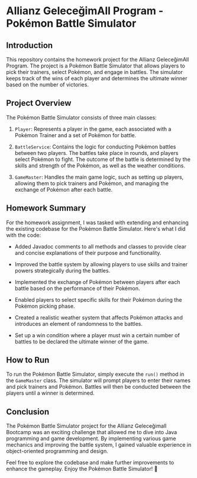 # Allianz GeleceğimAll Program - Pokémon Battle Simulator

## Introduction

This repository contains the homework project for the Allianz GeleceğimAll Program. The project is a Pokémon Battle Simulator that allows players to pick their trainers, select Pokémon, and engage in battles. The simulator keeps track of the wins of each player and determines the ultimate winner based on the number of victories.

## Project Overview

The Pokémon Battle Simulator consists of three main classes:

1. `Player`: Represents a player in the game, each associated with a Pokémon Trainer and a set of Pokémon for battle.

2. `BattleService`: Contains the logic for conducting Pokémon battles between two players. The battles take place in rounds, and players select Pokémon to fight. The outcome of the battle is determined by the skills and strength of the Pokémon, as well as the weather conditions.

3. `GameMaster`: Handles the main game logic, such as setting up players, allowing them to pick trainers and Pokémon, and managing the exchange of Pokémon after each battle.

## Homework Summary

For the homework assignment, I was tasked with extending and enhancing the existing codebase for the Pokémon Battle Simulator. Here's what I did with the code:

- Added Javadoc comments to all methods and classes to provide clear and concise explanations of their purpose and functionality.

- Improved the battle system by allowing players to use skills and trainer powers strategically during the battles.

- Implemented the exchange of Pokémon between players after each battle based on the performance of their Pokémon.

- Enabled players to select specific skills for their Pokémon during the Pokémon picking phase.

- Created a realistic weather system that affects Pokémon attacks and introduces an element of randomness to the battles.

- Set up a win condition where a player must win a certain number of battles to be declared the ultimate winner of the game.

## How to Run

To run the Pokémon Battle Simulator, simply execute the `run()` method in the `GameMaster` class. The simulator will prompt players to enter their names and pick trainers and Pokémon. Battles will then be conducted between the players until a winner is determined.

## Conclusion

The Pokémon Battle Simulator project for the Allianz Geleceğimall Bootcamp was an exciting challenge that allowed me to dive into Java programming and game development. By implementing various game mechanics and improving the battle system, I gained valuable experience in object-oriented programming and design.

Feel free to explore the codebase and make further improvements to enhance the gameplay. Enjoy the Pokémon Battle Simulator! 🚀